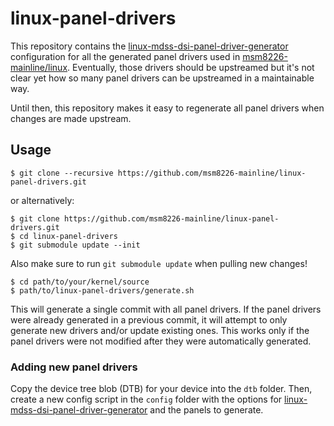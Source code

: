 # linux-panel-drivers
This repository contains the [linux-mdss-dsi-panel-driver-generator] configuration
for all the generated panel drivers used in [msm8226-mainline/linux]. Eventually,
those drivers should be upstreamed but it's not clear yet how so many panel drivers
can be upstreamed in a maintainable way.

Until then, this repository makes it easy to regenerate all panel drivers when
changes are made upstream.

## Usage
```
$ git clone --recursive https://github.com/msm8226-mainline/linux-panel-drivers.git
```

or alternatively:

```
$ git clone https://github.com/msm8226-mainline/linux-panel-drivers.git
$ cd linux-panel-drivers
$ git submodule update --init
```

Also make sure to run `git submodule update` when pulling new changes!

```
$ cd path/to/your/kernel/source
$ path/to/linux-panel-drivers/generate.sh
```

This will generate a single commit with all panel drivers. If the panel drivers
were already generated in a previous commit, it will attempt to only generate
new drivers and/or update existing ones. This works only if the panel drivers
were not modified after they were automatically generated.

### Adding new panel drivers
Copy the device tree blob (DTB) for your device into the `dtb` folder.
Then, create a new config script in the `config` folder with the options for
[linux-mdss-dsi-panel-driver-generator] and the panels to generate.

[linux-mdss-dsi-panel-driver-generator]: https://github.com/msm8916-mainline/linux-mdss-dsi-panel-driver-generator
[msm8226-mainline/linux]: https://github.com/msm8226-mainline/linux
